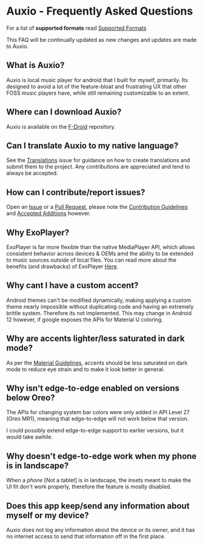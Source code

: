 # Auxio - Frequently Asked Questions

For a list of **supported formats** read [Supported Formats](FORMATS.md)

This FAQ will be continually updated as new changes and updates are made to Auxio.

## What is Auxio?

Auxio is local music player for android that I built for myself, primarily. Its designed to avoid a lot of the feature-bloat and frustrating UX that other FOSS music players have, while still remaining customizable to an extent.

## Where can I download Auxio?

Auxio is available on the [F-Droid](https://f-droid.org/en/packages/org.oxycblt.auxio/) repository.

## Can I translate Auxio to my native language?

See the [Translations](https://github.com/OxygenCobalt/Auxio/issues/3) issue for guidance on how to create translations and submit them to the project. Any contributions are appreciated and
tend to always be accepted.

## How can I contribute/report issues?

Open an [Issue](https://github.com/OxygenCobalt/Auxio/issues) or a [Pull Request](https://github.com/OxygenCobalt/Auxio/pulls), please note the [Contribution Guidelines](../.github/CONTRIBUTING.md) and [Accepted Additions](ADDITIONS.md) however.

## Why ExoPlayer?

ExoPlayer is far more flexible than the native MediaPlayer API, which allows consistent behavior across devices & OEMs amd the ability to be extended to music sources outside of local files. You can read more about the benefits (and drawbacks) of ExoPlayer [Here](https://exoplayer.dev/pros-and-cons.html).

## Why cant I have a custom accent?

Android themes can't be modified dynamically, making applying a custom theme nearly impossible without duplicating code and having an extremely brittle system. Therefore its not implemented.
This may change in Android 12 however, if google exposes the APIs for Material U coloring.

## Why are accents lighter/less saturated in dark mode?

As per the [Material Guidelines](https://material.io/design/color/dark-theme.html), accents should be less saturated on dark mode to reduce eye strain and to make it look better in general.

## Why isn't edge-to-edge enabled on versions below Oreo?

The APIs for changing system bar colors were only added in API Level 27 (Oreo MR1), meaning that edge-to-edge will not work below that version.

I could possibly extend edge-to-edge support to earlier versions, but it would take awhile.

## Why doesn't edge-to-edge work when my phone is in landscape?

When a *phone* [Not a tablet] is in landscape, the insets meant to make the UI fit don't work properly, therefore the feature is mostly disabled.

## Does this app keep/send any information about myself or my device?

Auxio does not log any information about the device or its owner, and it has no internet access to send that information off in the first place.
